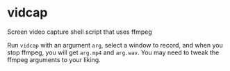 vidcap
======

Screen video capture shell script that uses ffmpeg

Run `vidcap` with an argument `arg`, select a window to record, and when you stop ffmpeg, you will get `arg.mp4` and `arg.wav`.
You may need to tweak the ffmpeg arguments to your liking.
